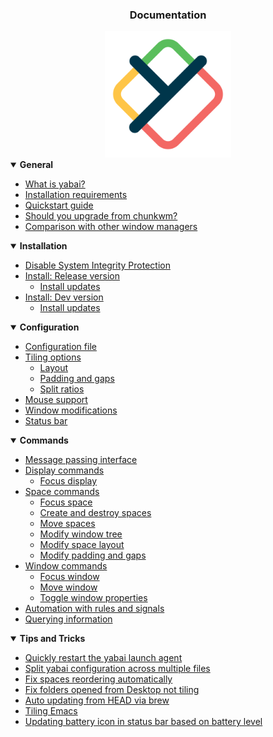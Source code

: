 <div align="center">
  <h3>Documentation</h3>
  <img width="40%" src="https://github.com/koekeishiya/yabai/blob/master/assets/icon/icon.svg" alt="Icon">
</div>


<details open>
<summary><b>General</b></summary>

- [What is yabai?](https://github.com/koekeishiya/yabai/wiki#yabai)
- [Installation requirements](https://github.com/koekeishiya/yabai/wiki#installation-requirements)
- [Quickstart guide](https://github.com/koekeishiya/yabai/wiki#quickstart-guide)
- [Should you upgrade from chunkwm?](https://github.com/koekeishiya/yabai/wiki#should-you-upgrade-from-chunkwm)
- [Comparison with other window managers](https://github.com/koekeishiya/yabai/wiki#comparison-with-other-window-managers)

</details>

<details open>
<summary><b>Installation</b></summary>

- [Disable System Integrity Protection](https://github.com/koekeishiya/yabai/wiki/Disabling-System-Integrity-Protection)
- [Install: Release version](https://github.com/koekeishiya/yabai/wiki/Installing-yabai-(latest-release))
  - [Install updates](https://github.com/koekeishiya/yabai/wiki/Installing-yabai-(latest-release)#updating-to-the-latest-release)
- [Install: Dev version](https://github.com/koekeishiya/yabai/wiki/Installing-yabai-(from-HEAD))
  - [Install updates](https://github.com/koekeishiya/yabai/wiki/Installing-yabai-(from-HEAD)#updating-to-latest-head)

</details>

<details open>
<summary><b>Configuration</b></summary>

- [Configuration file](https://github.com/koekeishiya/yabai/wiki/Configuration#configuration-file)
- [Tiling options](https://github.com/koekeishiya/yabai/wiki/Configuration#tiling-options)
  - [Layout](https://github.com/koekeishiya/yabai/wiki/Configuration#layout)
  - [Padding and gaps](https://github.com/koekeishiya/yabai/wiki/Configuration#padding-and-gaps)
  - [Split ratios](https://github.com/koekeishiya/yabai/wiki/Configuration#split-ratios)
- [Mouse support](https://github.com/koekeishiya/yabai/wiki/Configuration#mouse-support)
- [Window modifications](https://github.com/koekeishiya/yabai/wiki/Configuration#window-modifications)
- [Status bar](https://github.com/koekeishiya/yabai/wiki/Configuration#status-bar)

</details>

<details open>
<summary><b>Commands</b></summary>

- [Message passing interface](https://github.com/koekeishiya/yabai/wiki/Commands#message-passing-interface)
- [Display commands](https://github.com/koekeishiya/yabai/wiki/Commands#display-commands)
  - [Focus display](https://github.com/koekeishiya/yabai/wiki/Commands#focus-display)
- [Space commands](https://github.com/koekeishiya/yabai/wiki/Commands#space-commands)
  - [Focus space](https://github.com/koekeishiya/yabai/wiki/Commands#focus-space)
  - [Create and destroy spaces](https://github.com/koekeishiya/yabai/wiki/Commands#create-and-destroy-spaces)
  - [Move spaces](https://github.com/koekeishiya/yabai/wiki/Commands#move-spaces)
  - [Modify window tree](https://github.com/koekeishiya/yabai/wiki/Commands#modify-window-tree)
  - [Modify space layout](https://github.com/koekeishiya/yabai/wiki/Commands#modify-space-layout)
  - [Modify padding and gaps](https://github.com/koekeishiya/yabai/wiki/Commands#modify-padding-and-gaps)
- [Window commands](https://github.com/koekeishiya/yabai/wiki/Commands#window-commands)
  - [Focus window](https://github.com/koekeishiya/yabai/wiki/Commands#focus-window)
  - [Move window](https://github.com/koekeishiya/yabai/wiki/Commands#move-window)
  - [Toggle window properties](https://github.com/koekeishiya/yabai/wiki/Commands#toggle-window-properties)
- [Automation with rules and signals](https://github.com/koekeishiya/yabai/wiki/Commands#automation-with-rules-and-signals)
- [Querying information](https://github.com/koekeishiya/yabai/wiki/Commands#querying-information)
</details>

<details open>
<summary><b>Tips and Tricks</b></summary>

- [Quickly restart the yabai launch agent](https://github.com/koekeishiya/yabai/wiki/Tips-and-tricks#quickly-restart-the-yabai-launch-agent)
- [Split yabai configuration across multiple files](https://github.com/koekeishiya/yabai/wiki/Tips-and-tricks#split-yabai-configuration-across-multiple-files)
- [Fix spaces reordering automatically](https://github.com/koekeishiya/yabai/wiki/Tips-and-tricks#fix-spaces-reordering-automatically)
- [Fix folders opened from Desktop not tiling](https://github.com/koekeishiya/yabai/wiki/Tips-and-tricks#fix-folders-opened-from-desktop-not-tiling)
- [Auto updating from HEAD via brew](https://github.com/koekeishiya/yabai/wiki/Tips-and-tricks#auto-updating-from-head-via-brew)
- [Tiling Emacs](https://github.com/koekeishiya/yabai/wiki/Tips-and-tricks#tiling-emacs)
- [Updating battery icon in status bar based on battery level](https://github.com/koekeishiya/yabai/wiki/Tips-and-tricks#updating-battery-icon-in-status-bar-based-on-battery-level)

</details>